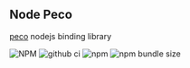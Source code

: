## Node Peco
[peco](https://github.com/peco/peco) nodejs binding library

![NPM](https://img.shields.io/npm/l/node-peco)
![github ci](https://github.com/minidonut/node-peco/workflows/CI/badge.svg)
![npm](https://img.shields.io/npm/v/node-peco)
![npm bundle size](https://img.shields.io/bundlephobia/minzip/node-peco?label=size)
